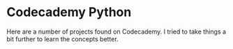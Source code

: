 # Codecademy Python

Here are a number of projects found on Codecademy. I tried to take things a bit further to learn the concepts better.

